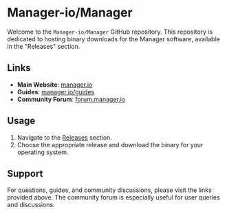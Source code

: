 # Manager-io/Manager

Welcome to the `Manager-io/Manager` GitHub repository. This repository is dedicated to hosting binary downloads for the Manager software, available in the "Releases" section.

## Links

- **Main Website**: [manager.io](https://www.manager.io)
- **Guides**: [manager.io/guides](https://www.manager.io/guides)
- **Community Forum**: [forum.manager.io](https://forum.manager.io)

## Usage

1. Navigate to the [Releases](https://github.com/Manager-io/Manager/releases/latest) section.
2. Choose the appropriate release and download the binary for your operating system.

## Support

For questions, guides, and community discussions, please visit the links provided above. The community forum is especially useful for user queries and discussions.
